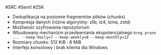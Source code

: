 #SRC #Sem1 #ZSK 

- Deduplikacja na poziomie fragmentów plików (_chunks_)
- Kompresja danych (różne algorytmy: zlib, lz4, lzma, zstd)
- Możliwość szyfrowania repozytorium
- Wbudowany mechanizm przedawniania ekspotencjalnego
		`brog prune ... --keep-daily=7 --keep-weekly=8 --keep-monthly=12`
- Rozmiary _chunks_: 512 KiB : 8 MiB
- Interfejs konsolowy i brak klienta dla Windows